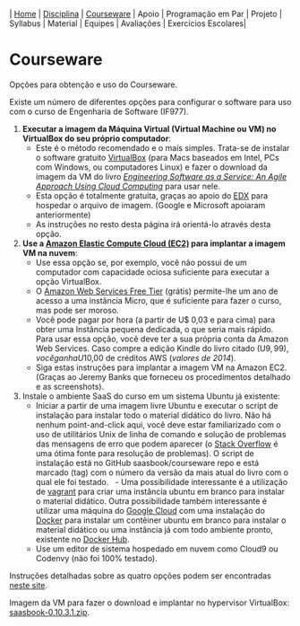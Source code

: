 | [Home](https://github.com/vinicius3w/if977) | [Disciplina](/pages/disciplina.md) | [Courseware](/pages/courseware.md) | Apoio | Programação em Par | Projeto | Syllabus | Material | Equipes | Avaliações | Exercícios Escolares|

# Courseware

Opções para obtenção e uso do Courseware.

Existe um número de diferentes opções para configurar o software para uso com o curso de Engenharia de Software (IF977).

1. **Executar a imagem da Máquina Virtual (Virtual Machine ou VM) no VirtualBox do seu próprio computador**:
    - Este é o método recomendado e o mais simples. Trata-se de instalar o software gratuito [VirtualBox](http://virtualbox.org/) (para Macs baseados em Intel, PCs com Windows, ou computadores Linux) e fazer o download da imagem da VM do livro [_Engineering Software as a Service: An Agile Approach Using Cloud Computing_](http://www.saasbook.info/) para usar nele.
    - Esta opção é totalmente gratuita, graças ao apoio do [EDX](http://edx.org/) para hospedar o arquivo de imagem. (Google e Microsoft apoiaram anteriormente)
    - As instruções no resto desta página irá orientá-lo através desta opção.
2. **Use a [Amazon Elastic Compute Cloud (EC2)](http://aws.amazon.com/ec2/) para implantar a imagem VM na nuvem**:
    - Use essa opção se, por exemplo, você não possui de um computador com capacidade ociosa suficiente para executar a opção VirtualBox.
    - O [Amazon Web Services Free Tier](http://aws.amazon.com/free) (grátis) permite-lhe um ano de acesso a uma instância Micro, que é suficiente para fazer o curso, mas pode ser moroso.
    - Você pode pagar por hora (a partir de U$ 0,03 e para cima) para obter uma Instância pequena dedicada, o que seria mais rápido. Para usar essa opção, você deve ter a sua própria conta da Amazon Web Services. Caso compre a edição Kindle do livro citado (U$9,99), você ganha U$10,00 de créditos AWS (_valores de 2014_).
    - Siga estas instruções para implantar a imagem VM na Amazon EC2. (Graças ao Jeremy Banks que forneceu os procedimentos detalhado e as screenshots).
3. Instale o ambiente SaaS do curso em um sistema Ubuntu já existente:
    - Iniciar a partir de uma imagem livre Ubuntu e executar o script de instalação para instalar todo o material didático do livro. Não há nenhum point-and-click aqui, você deve estar familiarizado com o uso de utilitários Unix de linha de comando e solução de problemas das mensagens de erro que podem aparecer (o [Stack Overflow](http://stackoverflow.com/) é uma ótima fonte para resolução de problemas). O script de instalação está no GitHub saasbook/courseware repo  e está marcado (tag) com o número da versão da mais atual do livro com o qual ele foi testado.
    - Uma possibilidade interessante é a utilização de [vagrant](http://www.vagrantup.com/) para criar uma instância ubuntu em branco para instalar o material didático. Outra possibilidade também interessante é utilizar uma máquina do [Google Cloud](https://cloud.google.com/) com uma instalação do [Docker](http://www.docker.com) para instalar um contêiner ubuntu em branco para instalar o material didático ou uma instância já com todo ambiente pronto, existente no [Docker Hub](https://hub.docker.com/).
    - Use um editor de sistema hospedado em nuvem como Cloud9 ou Codenvy (não foi 100% testado).

Instruções detalhadas sobre as quatro opções podem ser encontradas [neste site](http://www.saasbook.info/bookware-vm-instructions).

Imagem da VM para fazer o download e implantar no hypervisor VirtualBox: [saasbook-0.10.3.1.zip](http://dekr0bcnl4w2b.cloudfront.net/saasbook-0.10.3.1.zip).
